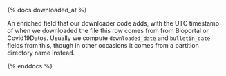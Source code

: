 {% docs downloaded_at %}

An enriched field that our downloader code adds, with the UTC timestamp of 
when we downloaded the file this row comes from from Bioportal or Covid19Datos.
Usually we compute `downloaded_date` and `bulletin_date` fields from this, though
in other occasions it comes from a partition directory name instead.

{% enddocs %}